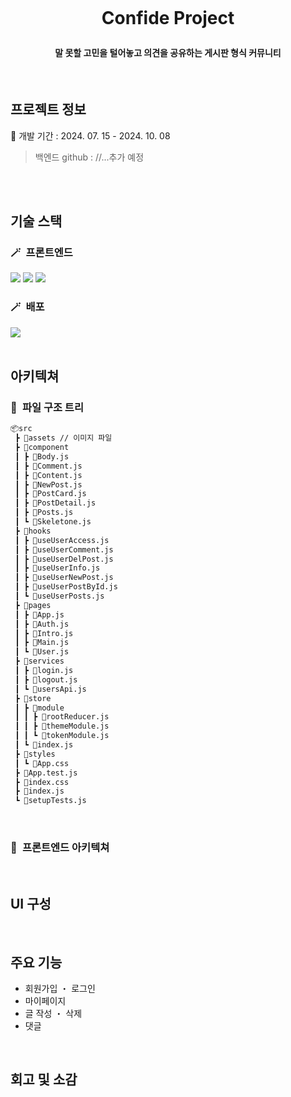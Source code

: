 <h1 align="center">
  <br>
  <p>
  Confide Project
  </p>
</h1>

<h4 align="center">말 못할 고민을 털어놓고 의견을 공유하는 게시판 형식 커뮤니티</h4>

<br>

## 프로젝트 정보

📆 개발 기간 : 2024. 07. 15 - 2024. 10. 08
> 백엔드 github : //...추가 예정
<br>
<br>

## 기술 스택

### 🪄&ensp;프론트엔드

<div> 
  <img src="https://img.shields.io/badge/react-20232a.svg?style=for-the-badge&logo=react&logoColor=61DAFB" />
  <img src="https://img.shields.io/badge/React_Router-CA4245?style=for-the-badge&logo=react-router&logoColor=white">
  <img src="https://img.shields.io/badge/react--query-FF4154?style=for-the-badge&logo=react-query&logoColor=white"> <br>
</div>

### 🪄&ensp;배포

<div>
  <img src="https://img.shields.io/badge/netlify-%23000000.svg?style=for-the-badge&logo=netlify&logoColor=#00C7B7" />
</div>

<br>

## 아키텍쳐

### 📢&ensp;파일 구조 트리

```bash
📦src
 ┣ 📂assets // 이미지 파일
 ┣ 📂component
 ┃ ┣ 📜Body.js
 ┃ ┣ 📜Comment.js
 ┃ ┣ 📜Content.js
 ┃ ┣ 📜NewPost.js
 ┃ ┣ 📜PostCard.js
 ┃ ┣ 📜PostDetail.js
 ┃ ┣ 📜Posts.js
 ┃ ┗ 📜Skeletone.js
 ┣ 📂hooks
 ┃ ┣ 📜useUserAccess.js
 ┃ ┣ 📜useUserComment.js
 ┃ ┣ 📜useUserDelPost.js
 ┃ ┣ 📜useUserInfo.js
 ┃ ┣ 📜useUserNewPost.js
 ┃ ┣ 📜useUserPostById.js
 ┃ ┗ 📜useUserPosts.js
 ┣ 📂pages
 ┃ ┣ 📜App.js
 ┃ ┣ 📜Auth.js
 ┃ ┣ 📜Intro.js
 ┃ ┣ 📜Main.js
 ┃ ┗ 📜User.js
 ┣ 📂services
 ┃ ┣ 📜login.js
 ┃ ┣ 📜logout.js
 ┃ ┗ 📜usersApi.js
 ┣ 📂store
 ┃ ┣ 📂module
 ┃ ┃ ┣ 📜rootReducer.js
 ┃ ┃ ┣ 📜themeModule.js
 ┃ ┃ ┗ 📜tokenModule.js
 ┃ ┗ 📜index.js
 ┣ 📂styles
 ┃ ┗ 📜App.css
 ┣ 📜App.test.js
 ┣ 📜index.css
 ┣ 📜index.js
 ┗ 📜setupTests.js
```

<br>

### 📢&ensp;프론트엔드 아키텍쳐



<br>

## UI 구성



<br>

## 주요 기능

- 회원가입 ・ 로그인
- 마이페이지
- 글 작성 ・ 삭제
- 댓글

<br>

## 회고 및 소감


